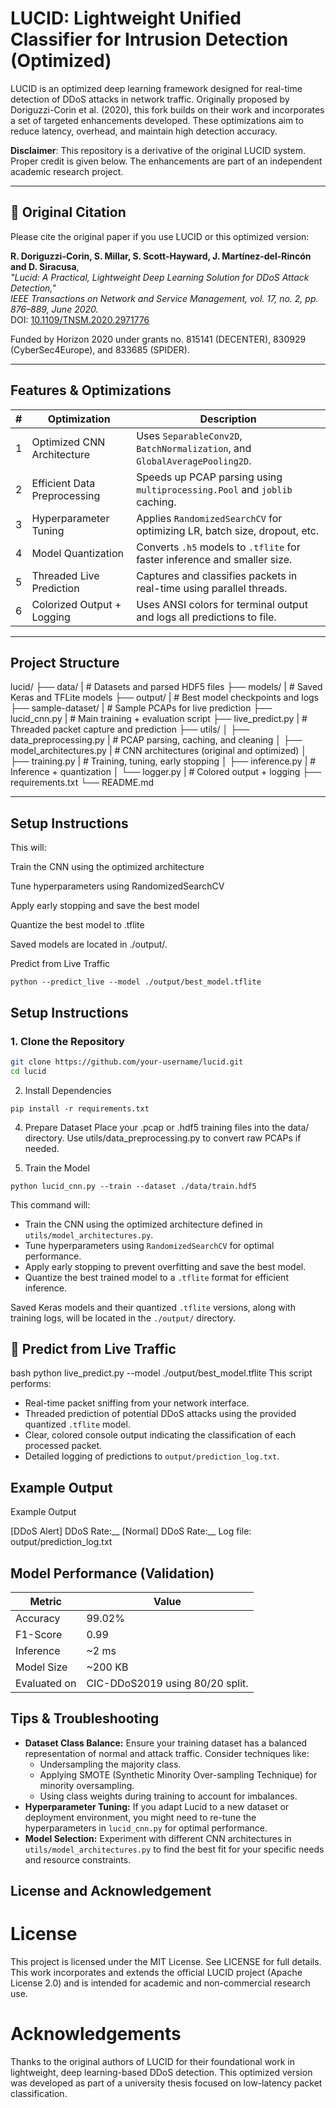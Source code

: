 # LUCID: Lightweight Unified Classifier for Intrusion Detection (Optimized)

LUCID is an optimized deep learning framework designed for real-time detection of DDoS attacks in network traffic. Originally proposed by Doriguzzi-Corin et al. (2020), this fork builds on their work and incorporates a set of targeted enhancements developed. These optimizations aim to reduce latency, overhead, and maintain high detection accuracy.

**Disclaimer**: This repository is a derivative of the original LUCID system. Proper credit is given below. The enhancements are part of an independent academic research project.

---

## 📄 Original Citation

Please cite the original paper if you use LUCID or this optimized version:

**R. Doriguzzi-Corin, S. Millar, S. Scott-Hayward, J. Martínez-del-Rincón and D. Siracusa**,  
*"Lucid: A Practical, Lightweight Deep Learning Solution for DDoS Attack Detection,"*  
*IEEE Transactions on Network and Service Management, vol. 17, no. 2, pp. 876–889, June 2020.*  
DOI: [10.1109/TNSM.2020.2971776](https://doi.org/10.1109/TNSM.2020.2971776)  

Funded by Horizon 2020 under grants no. 815141 (DECENTER), 830929 (CyberSec4Europe), and 833685 (SPIDER).

---

## Features & Optimizations

| # | Optimization              | Description                                                                 |
|---|---------------------------|-----------------------------------------------------------------------------|
| 1 | Optimized CNN Architecture | Uses `SeparableConv2D`, `BatchNormalization`, and `GlobalAveragePooling2D`. |
| 2 | Efficient Data Preprocessing | Speeds up PCAP parsing using `multiprocessing.Pool` and `joblib` caching.  |
| 3 | Hyperparameter Tuning     | Applies `RandomizedSearchCV` for optimizing LR, batch size, dropout, etc.  |
| 4 | Model Quantization        | Converts `.h5` models to `.tflite` for faster inference and smaller size.  |
| 5 | Threaded Live Prediction  | Captures and classifies packets in real-time using parallel threads.       |
| 6 | Colorized Output + Logging | Uses ANSI colors for terminal output and logs all predictions to file.     |

---



## Project Structure

lucid/
├── data/                |  # Datasets and parsed HDF5 files
├── models/              |  # Saved Keras and TFLite models
├── output/              | # Best model checkpoints and logs
├── sample-dataset/      | # Sample PCAPs for live prediction
├── lucid_cnn.py         | # Main training + evaluation script
├── live_predict.py      | # Threaded packet capture and prediction
├── utils/
│   ├── data_preprocessing.py  | # PCAP parsing, caching, and cleaning
│   ├── model_architectures.py | # CNN architectures (original and optimized)
│   ├── training.py            | # Training, tuning, early stopping
│   ├── inference.py           | # Inference + quantization
│   └── logger.py              | # Colored output + logging
├── requirements.txt
└── README.md

---



## Setup Instructions


This will:

Train the CNN using the optimized architecture

Tune hyperparameters using RandomizedSearchCV

Apply early stopping and save the best model

Quantize the best model to .tflite

Saved models are located in ./output/.

Predict from Live Traffic
```
python --predict_live --model ./output/best_model.tflite
```



## Setup Instructions

### 1. Clone the Repository

```bash
git clone https://github.com/your-username/lucid.git
cd lucid
```

2. Install Dependencies
```
pip install -r requirements.txt
```

4. Prepare Dataset
Place your .pcap or .hdf5 training files into the data/ directory.
Use utils/data_preprocessing.py to convert raw PCAPs if needed.

5. Train the Model
```
python lucid_cnn.py --train --dataset ./data/train.hdf5
```

This command will:

* Train the CNN using the optimized architecture defined in `utils/model_architectures.py`.
* Tune hyperparameters using `RandomizedSearchCV` for optimal performance.
* Apply early stopping to prevent overfitting and save the best model.
* Quantize the best trained model to a `.tflite` format for efficient inference.

Saved Keras models and their quantized `.tflite` versions, along with training logs, will be located in the `./output/` directory.

## 🧪 Predict from Live Traffic
bash python live_predict.py --model ./output/best_model.tflite
This script performs:

* Real-time packet sniffing from your network interface.
* Threaded prediction of potential DDoS attacks using the provided quantized `.tflite` model.
* Clear, colored console output indicating the classification of each processed packet.
* Detailed logging of predictions to `output/prediction_log.txt`.

## Example Output
Example Output

[DDoS Alert] DDoS Rate:__
[Normal] DDoS Rate:__
Log file: output/prediction_log.txt

## Model Performance (Validation)

| Metric      | Value   |
| ----------- | ------- |
| Accuracy    | 99.02%  |
| F1-Score    | 0.99    |
| Inference   | ~2 ms   |
| Model Size  | ~200 KB |
| Evaluated on | CIC-DDoS2019 using 80/20 split. |

## Tips & Troubleshooting

* **Dataset Class Balance:** Ensure your training dataset has a balanced representation of normal and attack traffic. Consider techniques like:
    * Undersampling the majority class.
    * Applying SMOTE (Synthetic Minority Over-sampling Technique) for minority oversampling.
    * Using class weights during training to account for imbalances.
* **Hyperparameter Tuning:** If you adapt Lucid to a new dataset or deployment environment, you might need to re-tune the hyperparameters in `lucid_cnn.py` for optimal performance.
* **Model Selection:** Experiment with different CNN architectures in `utils/model_architectures.py` to find the best fit for your specific needs and resource constraints.

## License and Acknowledgement
# License

This project is licensed under the MIT License. See LICENSE for full details.
This work incorporates and extends the official LUCID project (Apache License 2.0) and is intended for academic and non-commercial research use.

# Acknowledgements
Thanks to the original authors of LUCID for their foundational work in lightweight, deep learning-based DDoS detection.
This optimized version was developed as part of a university thesis focused on low-latency packet classification.

